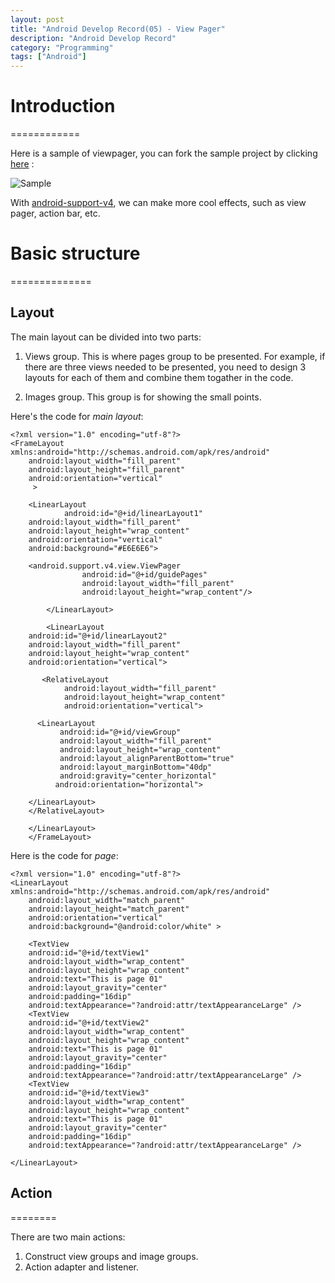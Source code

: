 ```yaml
---
layout: post
title: "Android Develop Record(05) - View Pager"
description: "Android Develop Record"
category: "Programming"
tags: ["Android"]
---
```


# Introduction
============

Here is a sample of viewpager, you can fork the sample project by clicking [here](https://github.com/jesusjzp/ViewPager) :

![Sample](http://media-cache-ec0.pinimg.com/736x/1f/d1/8a/1fd18a866baa03a287bd9d3e7ed2525e.jpg)

With [android-support-v4](http://developer.android.com/reference/android/support/v4/app/package-summary.html), we can make more cool effects, such as view pager, action bar, etc.

# Basic structure
==============

## Layout

The main layout can be divided into two parts:

1.  Views group. This is where pages group to be presented. For example, if there are three views needed to be presented, you need to design 3 layouts for each of them and combine them togather in the code.

2. Images group. This group is for showing the small points. 

Here's the code for *main layout*:

    <?xml version="1.0" encoding="utf-8"?>
    <FrameLayout xmlns:android="http://schemas.android.com/apk/res/android"
        android:layout_width="fill_parent"
        android:layout_height="fill_parent"
        android:orientation="vertical"
         >
        
        <LinearLayout 
                android:id="@+id/linearLayout1"
		android:layout_width="fill_parent"
		android:layout_height="wrap_content"
		android:orientation="vertical"
		android:background="#E6E6E6">
        
		<android.support.v4.view.ViewPager
                    android:id="@+id/guidePages"
                    android:layout_width="fill_parent"
                    android:layout_height="wrap_content"/>
		
            </LinearLayout>
	    
            <LinearLayout 
		android:id="@+id/linearLayout2"
		android:layout_width="fill_parent"
		android:layout_height="wrap_content"
		android:orientation="vertical">
		
           <RelativeLayout 
                android:layout_width="fill_parent"
                android:layout_height="wrap_content"
                android:orientation="vertical">
		    
          <LinearLayout 
               android:id="@+id/viewGroup"
               android:layout_width="fill_parent"
               android:layout_height="wrap_content"
               android:layout_alignParentBottom="true"
               android:layout_marginBottom="40dp"
               android:gravity="center_horizontal"
              android:orientation="horizontal">
		        
        </LinearLayout>
        </RelativeLayout>
		
        </LinearLayout>
        </FrameLayout>


Here is the code for *page*:

	<?xml version="1.0" encoding="utf-8"?>
	<LinearLayout xmlns:android="http://schemas.android.com/apk/res/android"
	    android:layout_width="match_parent"
	    android:layout_height="match_parent"
	    android:orientation="vertical"
	    android:background="@android:color/white" >

	    <TextView
		android:id="@+id/textView1"
		android:layout_width="wrap_content"
		android:layout_height="wrap_content"
		android:text="This is page 01"
		android:layout_gravity="center"
		android:padding="16dip"
		android:textAppearance="?android:attr/textAppearanceLarge" />
	    <TextView
		android:id="@+id/textView2"
		android:layout_width="wrap_content"
		android:layout_height="wrap_content"
		android:text="This is page 01"
		android:layout_gravity="center"
		android:padding="16dip"
		android:textAppearance="?android:attr/textAppearanceLarge" />
	    <TextView
		android:id="@+id/textView3"
		android:layout_width="wrap_content"
		android:layout_height="wrap_content"
		android:text="This is page 01"
		android:layout_gravity="center"
		android:padding="16dip"
		android:textAppearance="?android:attr/textAppearanceLarge" />
	    
	</LinearLayout>

## Action
========

There are two main actions:

1.  Construct view groups and image groups.
2.  Action adapter and listener.
